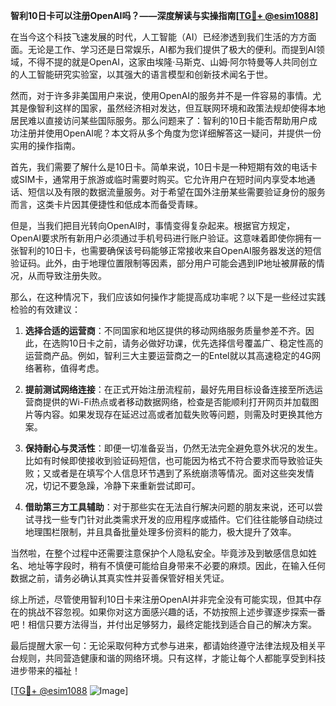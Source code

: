 **智利10日卡可以注册OpenAI吗？——深度解读与实操指南[[TG💪+ @esim1088](https://t.me/s/esim1088)]**

在当今这个科技飞速发展的时代，人工智能（AI）已经渗透到我们生活的方方面面。无论是工作、学习还是日常娱乐，AI都为我们提供了极大的便利。而提到AI领域，不得不提的就是OpenAI，这家由埃隆·马斯克、山姆·阿尔特曼等人共同创立的人工智能研究实验室，以其强大的语言模型和创新技术闻名于世。

然而，对于许多非美国用户来说，使用OpenAI的服务并不是一件容易的事情。尤其是像智利这样的国家，虽然经济相对发达，但互联网环境和政策法规却使得本地居民难以直接访问某些国际服务。那么问题来了：智利的10日卡能否帮助用户成功注册并使用OpenAI呢？本文将从多个角度为您详细解答这一疑问，并提供一份实用的操作指南。

首先，我们需要了解什么是10日卡。简单来说，10日卡是一种短期有效的电话卡或SIM卡，通常用于旅游或临时需要时购买。它允许用户在短时间内享受本地通话、短信以及有限的数据流量服务。对于希望在国外注册某些需要验证身份的服务而言，这类卡片因其便捷性和低成本而备受青睐。

但是，当我们把目光转向OpenAI时，事情变得复杂起来。根据官方规定，OpenAI要求所有新用户必须通过手机号码进行账户验证。这意味着即使你拥有一张智利的10日卡，也需要确保该号码能够正常接收来自OpenAI服务器发送的短信验证码。此外，由于地理位置限制等因素，部分用户可能会遇到IP地址被屏蔽的情况，从而导致注册失败。

那么，在这种情况下，我们应该如何操作才能提高成功率呢？以下是一些经过实践检验的有效建议：

1. **选择合适的运营商**：不同国家和地区提供的移动网络服务质量参差不齐。因此，在选购10日卡之前，请务必做好功课，优先选择信号覆盖广、稳定性高的运营商产品。例如，智利三大主要运营商之一的Entel就以其高速稳定的4G网络著称，值得考虑。

2. **提前测试网络连接**：在正式开始注册流程前，最好先用目标设备连接至所选运营商提供的Wi-Fi热点或者移动数据网络，检查是否能顺利打开网页并加载图片等内容。如果发现存在延迟过高或者加载失败等问题，则需及时更换其他方案。

3. **保持耐心与灵活性**：即便一切准备妥当，仍然无法完全避免意外状况的发生。比如有时候即使接收到验证码短信，也可能因为格式不符合要求而导致验证失败；又或者是在填写个人信息环节遇到了系统崩溃等情况。面对这些突发情况，切记不要急躁，冷静下来重新尝试即可。

4. **借助第三方工具辅助**：对于那些实在无法自行解决问题的朋友来说，还可以尝试寻找一些专门针对此类需求开发的应用程序或插件。它们往往能够自动绕过地理围栏限制，并且具备批量处理多份资料的能力，极大提升了效率。

当然啦，在整个过程中还需要注意保护个人隐私安全。毕竟涉及到敏感信息如姓名、地址等字段时，稍有不慎便可能给自身带来不必要的麻烦。因此，在输入任何数据之前，请务必确认其真实性并妥善保管好相关凭证。

综上所述，尽管使用智利10日卡来注册OpenAI并非完全没有可能实现，但其中存在的挑战不容忽视。如果你对这方面感兴趣的话，不妨按照上述步骤逐步探索一番吧！相信只要方法得当，并付出足够努力，最终定能找到适合自己的解决方案。

最后提醒大家一句：无论采取何种方式参与进来，都请始终遵守法律法规及相关平台规则，共同营造健康和谐的网络环境。只有这样，才能让每个人都能享受到科技进步带来的福祉！

[[TG💪+ @esim1088](https://t.me/s/esim1088) ![Image](https://i.postimg.cc/4NQfJmqS/Snipaste-2025-05-13-00-14-12.png)]